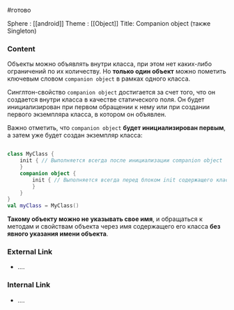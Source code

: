 #готово 

Sphere : [[android]]
Theme : [[Object]]
Title: Сompanion object (также Singleton)

### Content
Объекты можно объявлять внутри класса, при этом нет каких-либо ограничений по их количеству. Но **только один объект** можно пометить ключевым словом `companion object` в рамках одного класса.

Синглтон-свойство `companion object` достигается за счет того, что он создается внутри класса в качестве статического поля. Он будет инициализирован при первом обращении к нему или при создании первого экземпляра класса, в котором он объявлен.

Важно отметить, что `companion object` **будет инициализирован первым**, а затем уже будет создан экземпляр класса:

```kotlin

class MyClass { 
	init { // Выполняется всегда после инициализации companion object 
	} 
	companion object { 
		init { // Выполняется всегда перед блоком init содержащего класса 
		} 
	} 
} 
val myClass = MyClass()
```

**Такому объекту можно не указывать свое имя**, и обращаться к методам и свойствам объекта через имя содержащего его класса **без явного указания имени объекта**.
### External Link

- ....

### Internal Link

- ....